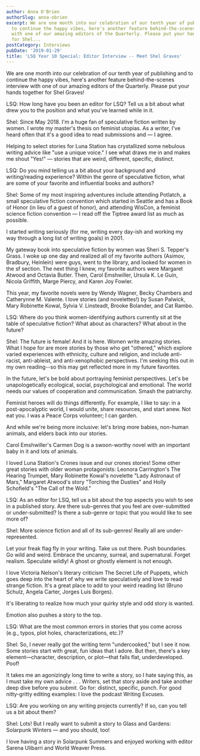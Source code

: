 ```yaml
---
author: Anna O'Brien
authorSlug: anna-obrien
excerpt: We are one month into our celebration of our tenth year of publishing and
  to continue the happy vibes, here's another feature behind-the-scenes interview
  with one of our amazing editors of the Quarterly. Please put your hands together
  for Shel...
postCategory: Interviews
pubDate: '2019-01-29'
title: 'LSQ Year 10 Special: Editor Interview -- Meet Shel Graves'
---
```

We are one month into our celebration of our tenth year of publishing and to continue the happy vibes, here's another feature behind-the-scenes interview with one of our amazing editors of the Quarterly. Please put your hands together for Shel Graves!

LSQ: How long have you been an editor for LSQ? Tell us a bit about what drew you to the position and what you've learned while in it.

Shel: Since May 2018. I'm a huge fan of speculative fiction written by women. I wrote my master's thesis on feminist utopias. As a writer, I've heard often that it's a good idea to read submissions and — I agree.

Helping to select stories for Luna Station has crystallized some nebulous writing advice like "use a unique voice." I see what draws me in and makes me shout "Yes!" — stories that are weird, different, specific, distinct.

LSQ: Do you mind telling us a bit about your background and writing/reading experience? Within the genre of speculative fiction, what are some of your favorite and influential books and authors?

Shel: Some of my most inspiring adventures include attending Potlatch, a small speculative fiction convention which started in Seattle and has a Book of Honor (in lieu of a guest of honor), and attending WisCon, a feminist science fiction convention — I read off the Tiptree award list as much as possible.

I started writing seriously (for me, writing every day-ish and working my way through a long list of writing goals) in 2001.

My gateway book into speculative fiction by women was Sheri S. Tepper's Grass. I woke up one day and realized all of my favorite authors (Asimov, Bradbury, Heinlein) were guys, went to the library, and looked for women in the sf section. The next thing I knew, my favorite authors were Margaret Atwood and Octavia Butler. Then, Carol Emshwiller, Ursula K. Le Guin, Nicola Griffith, Marge Piercy, and Karen Joy Fowler.

This year, my favorite novels were by Wendy Wagner, Becky Chambers and Catherynne M. Valente. I love stories (and novelettes!) by Susan Palwick, Mary Robinette Kowal, Sylvia V. Linsteadt, Brooke Bolander, and Cat Rambo.

LSQ: Where do you think women-identifying authors currently sit at the table of speculative fiction? What about as characters? What about in the future?

Shel: The future is female! And it is here. Women write amazing stories. What I hope for are more stories by those who get "othered," which explore varied experiences with ethnicity, culture and religion, and include anti-racist, anti-ableist, and anti-xenophobic perspectives. I'm seeking this out in my own reading--so this may get reflected more in my future favorites.

In the future, let's be bold about portraying feminist perspectives. Let's be unapologetically ecological, social, psychological and emotional. The world needs our values of cooperation and communication. Smash the patriarchy.

Feminist heroes will do things differently. For example, I like to say: in a post-apocalyptic world, I would unite, share resources, and start anew. Not eat you. I was a Peace Corps volunteer; I can garden.

And while we're being more inclusive: let's bring more babies, non-human animals, and elders back into our stories.

Carol Emshwiller's Carmen Dog is a swoon-worthy novel with an important baby in it and lots of animals.

I loved Luna Station's Crones issue and our crones stories! Some other great stories with older woman protagonists: Leonora Carrington's The Hearing Trumpet, Mary Robinette Kowal's novelette "Lady Astronaut of Mars," Margaret Atwood's story "Torching the Dusties" and Holly Schofield's "The Call of the Wold."

LSQ: As an editor for LSQ, tell us a bit about the top aspects you wish to see in a published story. Are there sub-genres that you feel are over-submitted or under-submitted? Is there a sub-genre or topic that you would like to see more of?

Shel: More science fiction and all of its sub-genres! Really all are under-represented.

Let your freak flag fly in your writing. Take us out there. Push boundaries. Go wild and weird. Embrace the uncanny, surreal, and supernatural. Forget realism. Speculate wildly! A ghost or ghostly element is not enough.

I love Victoria Nelson's literary criticism The Secret Life of Puppets, which goes deep into the heart of why we write speculatively and love to read strange fiction. It's a great place to add to your weird reading list (Bruno Schulz, Angela Carter, Jorges Luis Borges).

It's liberating to realize how much your quirky style and odd story is wanted.

Emotion also pushes a story to the top.

LSQ: What are the most common errors in stories that you come across (e.g., typos, plot holes, characterizations, etc.)?

Shel: So, I never really got the writing term "undercooked," but I see it now. Some stories start with great, fun ideas that I adore. But then, there's a key element—character, description, or plot—that falls flat, underdeveloped. Poof!

It takes me an agonizingly long time to write a story, so I hate saying this, as I must take my own advice . . . Writers, set that story aside and take another deep dive before you submit. Go for: distinct, specific, punch. For good nitty-gritty editing examples: I love the podcast Writing Excuses.

LSQ: Are you working on any writing projects currently? If so, can you tell us a bit about them?

Shel: Lots! But I really want to submit a story to Glass and Gardens: Solarpunk Winters — and you should, too!

I love having a story in Solarpunk Summers and enjoyed working with editor Sarena Ulibarri and World Weaver Press.